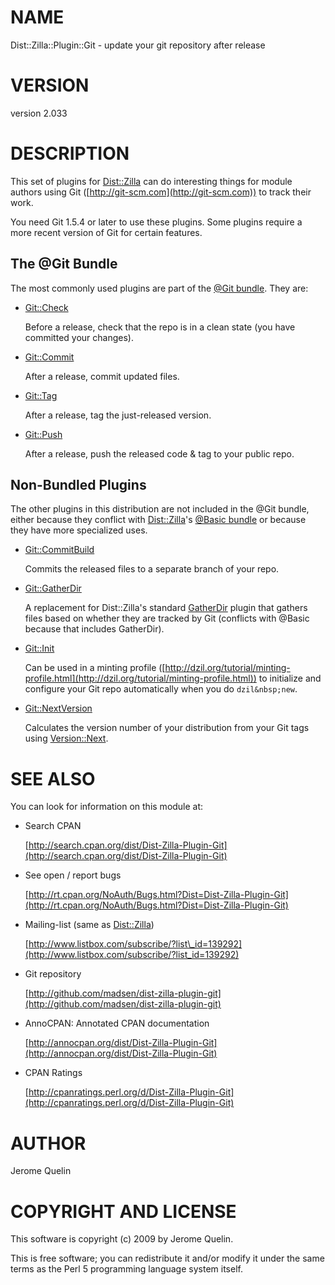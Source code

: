 # NAME

Dist::Zilla::Plugin::Git - update your git repository after release

# VERSION

version 2.033

# DESCRIPTION

This set of plugins for [Dist::Zilla](https://metacpan.org/pod/Dist::Zilla) can do interesting things for
module authors using Git ([http://git-scm.com](http://git-scm.com)) to track their work.

You need Git 1.5.4 or later to use these plugins.  Some plugins
require a more recent version of Git for certain features.

## The @Git Bundle

The most commonly used plugins are part of the
[@Git bundle](https://metacpan.org/pod/Dist::Zilla::PluginBundle::Git).  They are:

- [Git::Check](https://metacpan.org/pod/Dist::Zilla::Plugin::Git::Check)

    Before a release, check that the repo is in a clean state
    (you have committed your changes).

- [Git::Commit](https://metacpan.org/pod/Dist::Zilla::Plugin::Git::Commit)

    After a release, commit updated files.

- [Git::Tag](https://metacpan.org/pod/Dist::Zilla::Plugin::Git::Tag)

    After a release, tag the just-released version.

- [Git::Push](https://metacpan.org/pod/Dist::Zilla::Plugin::Git::Push)

    After a release, push the released code & tag to your public repo.

## Non-Bundled Plugins

The other plugins in this distribution are not included in the @Git
bundle, either because they conflict with [Dist::Zilla](https://metacpan.org/pod/Dist::Zilla)'s
[@Basic bundle](https://metacpan.org/pod/Dist::Zilla::PluginBundle::Basic) or because they
have more specialized uses.

- [Git::CommitBuild](https://metacpan.org/pod/Dist::Zilla::Plugin::Git::CommitBuild)

    Commits the released files to a separate branch of your repo.

- [Git::GatherDir](https://metacpan.org/pod/Dist::Zilla::Plugin::Git::GatherDir)

    A replacement for Dist::Zilla's standard
    [GatherDir](https://metacpan.org/pod/Dist::Zilla::Plugin::GatherDir) plugin that gathers
    files based on whether they are tracked by Git (conflicts with @Basic
    because that includes GatherDir).

- [Git::Init](https://metacpan.org/pod/Dist::Zilla::Plugin::Git::Init)

    Can be used in a minting profile
    ([http://dzil.org/tutorial/minting-profile.html](http://dzil.org/tutorial/minting-profile.html))
    to initialize and configure your Git repo automatically
    when you do `dzil&nbsp;new`.

- [Git::NextVersion](https://metacpan.org/pod/Dist::Zilla::Plugin::Git::NextVersion)

    Calculates the version number of your distribution from your Git tags
    using [Version::Next](https://metacpan.org/pod/Version::Next).

# SEE ALSO

You can look for information on this module at:

- Search CPAN

    [http://search.cpan.org/dist/Dist-Zilla-Plugin-Git](http://search.cpan.org/dist/Dist-Zilla-Plugin-Git)

- See open / report bugs

    [http://rt.cpan.org/NoAuth/Bugs.html?Dist=Dist-Zilla-Plugin-Git](http://rt.cpan.org/NoAuth/Bugs.html?Dist=Dist-Zilla-Plugin-Git)

- Mailing-list (same as [Dist::Zilla](https://metacpan.org/pod/Dist::Zilla))

    [http://www.listbox.com/subscribe/?list\_id=139292](http://www.listbox.com/subscribe/?list_id=139292)

- Git repository

    [http://github.com/madsen/dist-zilla-plugin-git](http://github.com/madsen/dist-zilla-plugin-git)

- AnnoCPAN: Annotated CPAN documentation

    [http://annocpan.org/dist/Dist-Zilla-Plugin-Git](http://annocpan.org/dist/Dist-Zilla-Plugin-Git)

- CPAN Ratings

    [http://cpanratings.perl.org/d/Dist-Zilla-Plugin-Git](http://cpanratings.perl.org/d/Dist-Zilla-Plugin-Git)

# AUTHOR

Jerome Quelin

# COPYRIGHT AND LICENSE

This software is copyright (c) 2009 by Jerome Quelin.

This is free software; you can redistribute it and/or modify it under
the same terms as the Perl 5 programming language system itself.
